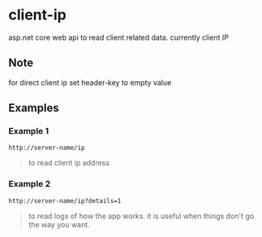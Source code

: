 # client-ip

asp.net core web api to read client related data. currently client IP

## Note

for direct client ip set header-key to empty value

## Examples

### Example 1

```browser
http://server-name/ip
```

> to read client ip address

### Example 2

```browser
http://server-name/ip?details=1
```

> to read logs of how the app works. it is useful when things don't go the way you want.
